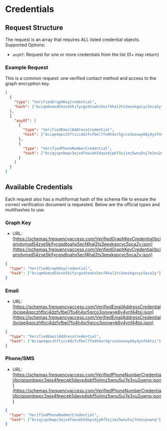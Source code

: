 # Credentials

## Request Structure

The request is an array that requires ALL listed credential objects.
Supported Options:

- `anyOf`: Request for one or more credentials from the list (0+ may return)

### Example Request

This is a common request: one verified contact method and access to the graph encryption key.

```json
[
  {
    "type": "VerifiedGraphKeyCredential",
    "hash": ["bciqmdvmxd54zve5kifycgsdtoahs5ecf4hal2ts3eexkgocyc5oca2y"]
  },
  {
    "anyOf": [
      {
        "type": "VerifiedEmailAddressCredential",
        "hash": ["bciqe4qoczhftici4dzfvfbel7fo4h4sr5grco3oovwyk6y4ynf44tsi"]
      },
      {
        "type": "VerifiedPhoneNumberCredential",
        "hash": ["bciqjspnbwpc3wjx4fewcek5daysdjpbf5xjimz5wnu5uj7e3vu2uwnq"]
      }
    ]
  }
]
```

## Available Credentials

Each request also has a multiformat hash of the schema file to ensure the correct verification document is requested.
Below are the official types and multihashes to use.

### Graph Key

- URL: [https://schemas.frequencyaccess.com/VerifiedGraphKeyCredential/bciqmdvmxd54zve5kifycgsdtoahs5ecf4hal2ts3eexkgocyc5oca2y.json](https://schemas.frequencyaccess.com/VerifiedGraphKeyCredential/bciqmdvmxd54zve5kifycgsdtoahs5ecf4hal2ts3eexkgocyc5oca2y.json)

```json
{
  "type": "VerifiedGraphKeyCredential",
  "hash": ["bciqmdvmxd54zve5kifycgsdtoahs5ecf4hal2ts3eexkgocyc5oca2y"]
}
```

### Email

- URL: [https://schemas.frequencyaccess.com/VerifiedEmailAddressCredential/bciqe4qoczhftici4dzfvfbel7fo4h4sr5grco3oovwyk6y4ynf44tsi.json](https://schemas.frequencyaccess.com/VerifiedEmailAddressCredential/bciqe4qoczhftici4dzfvfbel7fo4h4sr5grco3oovwyk6y4ynf44tsi.json)

```json
{
  "type": "VerifiedEmailAddressCredential",
  "hash": ["bciqe4qoczhftici4dzfvfbel7fo4h4sr5grco3oovwyk6y4ynf44tsi"]
}
```

### Phone/SMS

- URL: [https://schemas.frequencyaccess.com/VerifiedPhoneNumberCredential/bciqjspnbwpc3wjx4fewcek5daysdjpbf5xjimz5wnu5uj7e3vu2uwnq.json](https://schemas.frequencyaccess.com/VerifiedPhoneNumberCredential/bciqjspnbwpc3wjx4fewcek5daysdjpbf5xjimz5wnu5uj7e3vu2uwnq.json)

```json
{
  "type": "VerifiedPhoneNumberCredential",
  "hash": ["bciqjspnbwpc3wjx4fewcek5daysdjpbf5xjimz5wnu5uj7e3vu2uwnq"]
}
```
